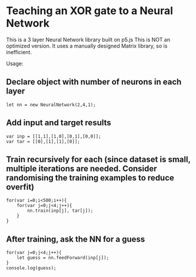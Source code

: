 # Teaching an XOR gate to a Neural Network

This is a 3 layer Neural Network library built on p5.js
This is NOT an optimized version. It uses a manually designed Matrix library, so is inefficient.

Usage:

## Declare object with number of neurons in each layer
	
	
	let nn = new NeuralNetwork(2,4,1);

## Add input and target results
	
	var inp = [[1,1],[1,0],[0,1],[0,0]];
	var tar = [[0],[1],[1],[0]];


## Train recursively for each (since dataset is small, multiple iterations are needed. Consider randomising the training examples to reduce overfit)
	
	
	for(var i=0;i<500;i++){
		for(var j=0;j<4;j++){
			nn.train(inp[j], tar[j]);
		}
	}

## After training, ask the NN for a guess
	
	for(var j=0;j<4;j++){
		let guess = nn.feedForward(inp[j]);
	}
	console.log(guess);
		

	
